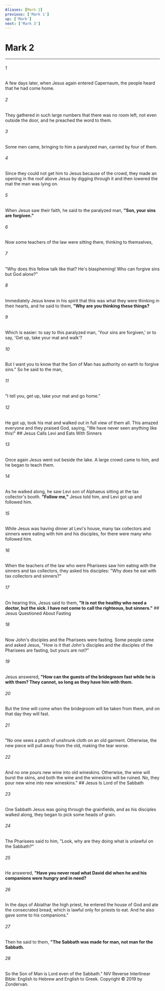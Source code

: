```yaml
---
Aliases: [Mark 2]
previous: ['Mark 1']
up: ['Mark']
next: ['Mark 3']
---
```

# Mark 2

***


###### 1 
A few days later, when Jesus again entered Capernaum, the people heard that he had come home. 

###### 2 
They gathered in such large numbers that there was no room left, not even outside the door, and he preached the word to them. 

###### 3 
Some men came, bringing to him a paralyzed man, carried by four of them. 

###### 4 
Since they could not get him to Jesus because of the crowd, they made an opening in the roof above Jesus by digging through it and then lowered the mat the man was lying on. 

###### 5 
When Jesus saw their faith, he said to the paralyzed man, **"Son, your sins are forgiven."** 

###### 6 
Now some teachers of the law were sitting there, thinking to themselves, 

###### 7 
"Why does this fellow talk like that? He's blaspheming! Who can forgive sins but God alone?" 

###### 8 
Immediately Jesus knew in his spirit that this was what they were thinking in their hearts, and he said to them, **"Why are you thinking these things?** 

###### 9 
Which is easier: to say to this paralyzed man, 'Your sins are forgiven,' or to say, 'Get up, take your mat and walk'? 

###### 10 
But I want you to know that the Son of Man has authority on earth to forgive sins." So he said to the man, 

###### 11 
"I tell you, get up, take your mat and go home." 

###### 12 
He got up, took his mat and walked out in full view of them all. This amazed everyone and they praised God, saying, "We have never seen anything like this!" ## Jesus Calls Levi and Eats With Sinners 

###### 13 
Once again Jesus went out beside the lake. A large crowd came to him, and he began to teach them. 

###### 14 
As he walked along, he saw Levi son of Alphaeus sitting at the tax collector's booth. **"Follow me,"** Jesus told him, and Levi got up and followed him. 

###### 15 
While Jesus was having dinner at Levi's house, many tax collectors and sinners were eating with him and his disciples, for there were many who followed him. 

###### 16 
When the teachers of the law who were Pharisees saw him eating with the sinners and tax collectors, they asked his disciples: "Why does he eat with tax collectors and sinners?" 

###### 17 
On hearing this, Jesus said to them, **"It is not the healthy who need a doctor, but the sick. I have not come to call the righteous, but sinners."** ## Jesus Questioned About Fasting 

###### 18 
Now John's disciples and the Pharisees were fasting. Some people came and asked Jesus, "How is it that John's disciples and the disciples of the Pharisees are fasting, but yours are not?" 

###### 19 
Jesus answered, **"How can the guests of the bridegroom fast while he is with them? They cannot, so long as they have him with them.** 

###### 20 
But the time will come when the bridegroom will be taken from them, and on that day they will fast. 

###### 21 
"No one sews a patch of unshrunk cloth on an old garment. Otherwise, the new piece will pull away from the old, making the tear worse. 

###### 22 
And no one pours new wine into old wineskins. Otherwise, the wine will burst the skins, and both the wine and the wineskins will be ruined. No, they pour new wine into new wineskins." ## Jesus Is Lord of the Sabbath 

###### 23 
One Sabbath Jesus was going through the grainfields, and as his disciples walked along, they began to pick some heads of grain. 

###### 24 
The Pharisees said to him, "Look, why are they doing what is unlawful on the Sabbath?" 

###### 25 
He answered, **"Have you never read what David did when he and his companions were hungry and in need?** 

###### 26 
In the days of Abiathar the high priest, he entered the house of God and ate the consecrated bread, which is lawful only for priests to eat. And he also gave some to his companions." 

###### 27 
Then he said to them, **"The Sabbath was made for man, not man for the Sabbath.** 

###### 28 
So the Son of Man is Lord even of the Sabbath." NIV Reverse Interlinear Bible: English to Hebrew and English to Greek. Copyright © 2019 by Zondervan.
